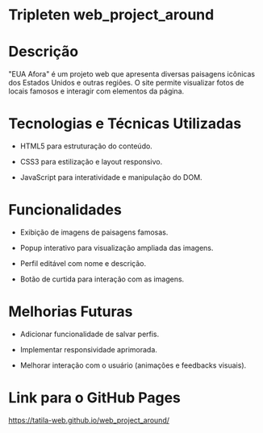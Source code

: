 # Tripleten web_project_around

# Descrição

"EUA Afora" é um projeto web que apresenta diversas paisagens icônicas dos Estados Unidos e outras regiões. O site permite visualizar fotos de locais famosos e interagir com elementos da página.

# Tecnologias e Técnicas Utilizadas

- HTML5 para estruturação do conteúdo.

- CSS3 para estilização e layout responsivo.

- JavaScript para interatividade e manipulação do DOM.

# Funcionalidades

- Exibição de imagens de paisagens famosas.

- Popup interativo para visualização ampliada das imagens.

- Perfil editável com nome e descrição.

- Botão de curtida para interação com as imagens.

# Melhorias Futuras

- Adicionar funcionalidade de salvar perfis.

- Implementar responsividade aprimorada.

- Melhorar interação com o usuário (animações e feedbacks visuais).

# Link para o GitHub Pages

https://tatila-web.github.io/web_project_around/
